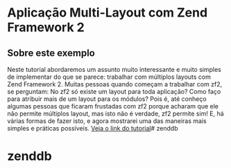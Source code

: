Aplicação Multi-Layout com Zend Framework 2
=======================

Sobre este exemplo
------------
Neste tutorial abordaremos um assunto muito interessante e muito simples de implementar do que se parece: 
trabalhar com múltiplos layouts com Zend Framework 2. Muitas pessoas quando começam a trabalhar com zf2, 
se perguntam: No zf2 só existe um layout para toda aplicação? Como faço para atribuir mais de um layout para os módulos?
Pois é, até conheço algumas pessoas que ficaram frustadas com zf2 porque acharam que ele não permite múltiplos layout, 
mas isto não é verdade, zf2 permite sim! E, há várias formas de fazer isto, e agora mostrarei uma das maneiras mais simples e práticas possíveis.
[Veja o link do tutorial](http://www.schoolofnet.com/2015/03/aplicacao-multi-layout-com-zend-framework-2/)# zenddb
# zenddb

